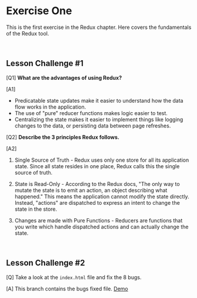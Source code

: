 # Exercise One

This is the first exercise in the Redux chapter. Here covers the fundamentals of the Redux tool.

<br>


## Lesson Challenge #1

[Q1] **What are the advantages of using Redux?**

[A1] 
- Predicatable state updates make it easier to understand how the data flow works in the application.
- The use of "pure" reducer functions makes logic easier to test.
- Centralizing the state makes it easier to implement things like logging changes to the data, or persisting data between page refreshes.

[Q2] **Describe the 3 principles Redux follows.**

[A2] 
1. Single Source of Truth - Redux uses only one store for all its application state. Since all state resides in one place, Redux calls this the single source of truth.

2. State is Read-Only - According to the Redux docs, "The only way to mutate the state is to emit an action, an object describing what happened." This means the application cannot modify the state directly. Instead, "actions" are dispatched to express an intent to change the state in the store.

3. Changes are made with Pure Functions - Reducers are functions that you write which handle dispatched actions and can actually change the state.

<br>

## Lesson Challenge #2

[Q] Take a look at the `index.html` file and fix the 8 bugs.

[A] This branch contains the bugs fixed file. [Demo](https://reactnd-redux-exercise-one.netlify.app/ "Exercie One")
